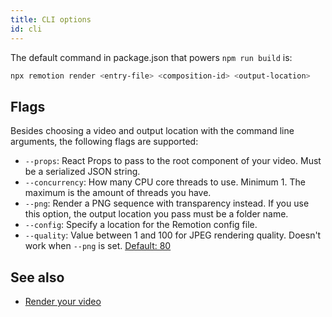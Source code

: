 ```yaml
---
title: CLI options
id: cli
---
```


The default command in package.json that powers `npm run build` is:

```bash
npx remotion render <entry-file> <composition-id> <output-location>
```

## Flags

Besides choosing a video and output location with the command line arguments, the following flags are supported:

- `--props`: React Props to pass to the root component of your video. Must be a serialized JSON string.
- `--concurrency`: How many CPU core threads to use. Minimum 1. The maximum is the amount of threads you have.
- `--png`: Render a PNG sequence with transparency instead. If you use this option, the output location you pass must be a folder name.
- `--config`: Specify a location for the Remotion config file.
- `--quality`: Value between 1 and 100 for JPEG rendering quality. Doesn't work when `--png` is set. [Default: 80](https://github.com/chromium/chromium/blob/99314be8152e688bafbbf9a615536bdbb289ea87/headless/lib/browser/protocol/headless_handler.cc#L32)

## See also

- [Render your video](render)
